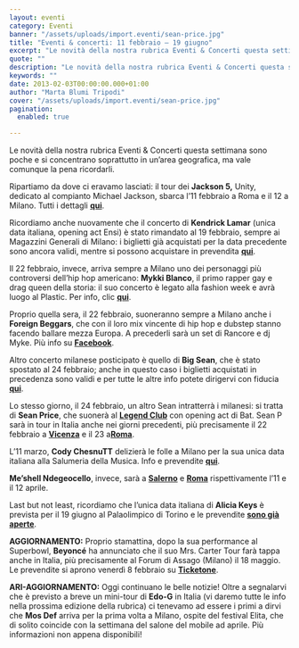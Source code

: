 ```yaml
---
layout: eventi
category: Eventi
banner: "/assets/uploads/import.eventi/sean-price.jpg"
title: "Eventi & concerti: 11 febbraio – 19 giugno"
excerpt: "Le novità della nostra rubrica Eventi & Concerti questa settimana sono poche e si concentrano soprattutto in un’area geografica, ma vale comunque la pena ricordarli. Ripartiamo da dove ci eravamo lasciati: il tour dei Jackson 5, Unity, dedicato al compianto Michael Jackson, sbarca l’11 febbraio a Roma e il 12 a Milano. Tutti i dettagli qui. Ricordiamo [&hellip"
quote: ""
description: "Le novità della nostra rubrica Eventi & Concerti questa settimana sono poche e si concentrano soprattutto in un’area geografica, ma vale comunque la pena ricordarli. Ripartiamo da dove ci eravamo lasciati: il tour dei Jackson 5, Unity, dedicato al compianto Michael Jackson, sbarca l’11 febbraio a Roma e il 12 a Milano. Tutti i dettagli qui. Ricordiamo [&hellip"
keywords: ""
date: 2013-02-03T00:00:00.000+01:00
author: "Marta Blumi Tripodi"
cover: "/assets/uploads/import.eventi/sean-price.jpg"
pagination:
  enabled: true

---
```


Le novità della nostra rubrica Eventi & Concerti questa settimana sono poche e si concentrano soprattutto in un’area geografica, ma vale comunque la pena ricordarli.

Ripartiamo da dove ci eravamo lasciati: il tour dei **Jackson 5,** Unity, dedicato al compianto Michael Jackson, sbarca l’11 febbraio a Roma e il 12 a Milano. Tutti i dettagli [**qui**](http://www.dalessandroegalli.com/THE-JACKSONS-concerto/biglietti-THE-JACKSONS/199.html "http://www.dalessandroegalli.com/THE-JACKSONS-concerto/biglietti-THE-JACKSONS/199.html").

Ricordiamo anche nuovamente che il concerto di **Kendrick Lamar** (unica data italiana, opening act Ensi) è stato rimandato al 19 febbraio, sempre ai Magazzini Generali di Milano: i biglietti già acquistati per la data precedente sono ancora validi, mentre si possono acquistare in prevendita [**qui**](https://hotmc.com/eventi-concerti-26-gennaio-19-giugno/%28http://www.ticketone.it/tickets.html?affiliate=IGA&doc=erdetaila&fun=erdetail&erid=850313&includeOnlybookable=true&gclid=CIS9s7zl3bQCFcZb3godlxUASQ "(http://www.ticketone.it/tickets.html?affiliate=IGA&doc=erdetaila&fun=erdetail&erid=850313&includeOnlybookable=true&gclid=CIS9s7zl3bQCFcZb3godlxUASQ").

Il 22 febbraio, invece, arriva sempre a Milano uno dei personaggi più controversi dell’hip hop americano: **Mykki Blanco**, il primo rapper gay e drag queen della storia: il suo concerto è legato alla fashion week e avrà luogo al Plastic. Per info, clic **[qui](http://www.eflive.it/home.html "http://www.eflive.it/home.html")**.

Proprio quella sera, il 22 febbraio, suoneranno sempre a Milano anche i **Foreign Beggars**, che con il loro mix vincente di hip hop e dubstep stanno facendo ballare mezza Europa. A precederli sarà un set di Rancore e dj Myke. Più info su [**Facebook**](https://www.facebook.com/events/204498503023557/?fref=ts "https://www.facebook.com/events/204498503023557/?fref=ts").

Altro concerto milanese posticipato è quello di **Big Sean**, che è stato spostato al 24 febbraio; anche in questo caso i biglietti acquistati in precedenza sono validi e per tutte le altre info potete dirigervi con fiducia [**qui**](https://www.facebook.com/events/121652097988987/?fref=ts "https://www.facebook.com/events/121652097988987/?fref=ts").

Lo stesso giorno, il 24 febbraio, un altro Sean intratterrà i milanesi: si tratta di **Sean Price**, che suonerà al **[Legend Club](https://www.facebook.com/events/404434169645869/ "https://www.facebook.com/events/404434169645869/")** con opening act di Bat. Sean P sarà in tour in Italia anche nei giorni precedenti, più precisamente il 22 febbraio a [**Vicenza**](https://www.facebook.com/events/391959514222274/ "https://www.facebook.com/events/391959514222274/") e il 23 a[**Roma**](https://www.facebook.com/events/348708255236934/ "https://www.facebook.com/events/348708255236934/").

L’11 marzo, **Cody ChesnuTT** delizierà le folle a Milano per la sua unica data italiana alla Salumeria della Musica. Info e prevendite [**qui**](http://www.ticketone.it/tickets.html?affiliate=IGA&doc=erdetaila&fun=erdetail&erid=867633&includeOnlybookable=true&gclid=CLfU8uni3bQCFcZb3godlxUASQ "http://www.ticketone.it/tickets.html?affiliate=IGA&doc=erdetaila&fun=erdetail&erid=867633&includeOnlybookable=true&gclid=CLfU8uni3bQCFcZb3godlxUASQ").

**Me’shell Ndegeocello**, invece, sarà a **[Salerno](http://www.barleyarts.com/Concerti/1/3/8244/me-shell-ndegeocello-salerno "http://www.barleyarts.com/Concerti/1/3/8244/me-shell-ndegeocello-salerno")** e [**Roma**](http://www.barleyarts.com/Concerti/1/3/8243/me-shell-ndegeocello-roma "http://www.barleyarts.com/Concerti/1/3/8243/me-shell-ndegeocello-roma") rispettivamente l’11 e il 12 aprile.

Last but not least, ricordiamo che l’unica data italiana di **Alicia Keys** è prevista per il 19 giugno al Palaolimpico di Torino e le prevendite [**sono già aperte**](http://www.ticketone.it/tickets.html?affiliate=IGA&doc=erdetaila&fun=erdetail&erid=883956&includeOnlybookable=true&gclid=CNr73bXi3bQCFUdZ3godKDAAag "http://www.ticketone.it/tickets.html?affiliate=IGA&doc=erdetaila&fun=erdetail&erid=883956&includeOnlybookable=true&gclid=CNr73bXi3bQCFUdZ3godKDAAag").

**AGGIORNAMENTO:** Proprio stamattina, dopo la sua performance al Superbowl, **Beyoncé** ha annunciato che il suo Mrs. Carter Tour farà tappa anche in Italia, più precisamente al Forum di Assago (Milano) il 18 maggio. Le prevendite si aprono venerdì 8 febbraio su [**Ticketone**](http://www.ticketone.it/biglietti.html?affiliate=ITT&fun=search&action=search&doc=search%2Fsearch&detailadoc=erdetaila&detailbdoc=evdetailb&kudoc=artist&sort%5Fby=score&sort%5Fdirection=desc&fuzzy=yes&suchbegriff=Beyonc%C3%A9 "http://www.ticketone.it/biglietti.html?affiliate=ITT&fun=search&action=search&doc=search%2Fsearch&detailadoc=erdetaila&detailbdoc=evdetailb&kudoc=artist&sort_by=score&sort_direction=desc&fuzzy=yes&suchbegriff=Beyonc%C3%A9").

**ARI-AGGIORNAMENTO:** Oggi continuano le belle notizie! Oltre a segnalarvi che è previsto a breve un mini-tour di **Edo-G** in Italia (vi daremo tutte le info nella prossima edizione della rubrica) ci tenevamo ad essere i primi a dirvi che **Mos Def** arriva per la prima volta a Milano, ospite del festival Elita, che di solito coincide con la settimana del salone del mobile ad aprile. Più informazioni non appena disponibili!